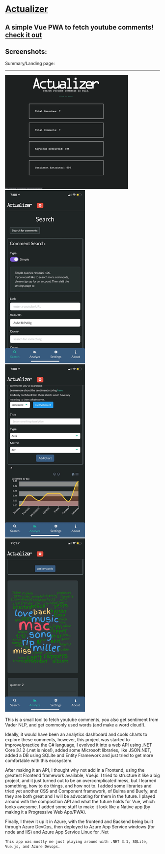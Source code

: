 # [Actualizer](https://actualizer.azurewebsites.net/)
## A simple Vue PWA to fetch youtube comments! [check it out](https://actualizer.azurewebsites.net/)

## Screenshots:
Summary/Landing page: 
<hr>
<img src="screenshots/Screen%20Shot%202020-04-26%20at%207.01.41%20PM.png" width="400px" alt="Landing page"/>
<br>
<div style="display:inline;">
<img src="screenshots/Screenshot 2020-04-26 at 7.00.04 PM.jpeg" width="260px" alt="search mobile page"/>
<img src="screenshots/Screenshot%202020-04-26%20at%207.00.45%20PM.jpeg" width="260px" alt="sentiment mobile page"/>
<img src="screenshots/Screenshot%202020-04-26%20at%207.01.08%20PM.jpeg" width="260px" alt="word cloud mobile page"/>
</div>

This is a small tool to fetch youtube comments, you also get sentiment from Vader NLP, and get commonly used words (and make a word cloud!).

Ideally, it would have been an analytics dashboard and cools charts to explore these comments, however, this project was started to improve/practice the C# language, I evolved it into a web API using .NET Core 3.1.2 (.net is nice!), added some Microsoft libraries, like JSON.NET, added a DB using SQLite and Entity Framework and just tried to get more comfortable with this ecosystem.

After making it an API, I thought why not add in a Frontend, using the greatest Frontend framework available, Vue.js. I tried to structure it like a big project, and it just turned out to be an overcomplicated mess, but I learned something, how to do things, and how not to. I added some libraries and tried yet another CSS and Component framework, of Bulma and Buefy, and they are both great and I will be advocating for them in the future. I played around with the composition API and what the future holds for Vue, which looks awesome. I added some stuff to make it look like a Native app (by making it a Progressive Web App/PWA).


Finally, I threw it up it in Azure, with the frontend and Backend being built through Azure DevOps, then deployed to Azure App Service windows (for node and IIS) and Azure App Service Linux for .Net


```
This app was mostly me just playing around with .NET 3.1, SQLite, Vue.js, and Azure Devops.
```
